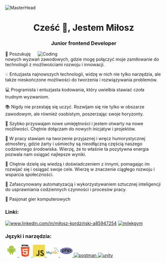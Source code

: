 ![MasterHead](https://user-images.githubusercontent.com/74038190/225813708-98b745f2-7d22-48cf-9150-083f1b00d6c9.gif)
<h1 align="center">Cześć 👋, Jestem Miłosz</h1>
<h3 align="center">Junior frontend Developer</h3>
<img align="right" alt="Coding" width="400" src="https://user-images.githubusercontent.com/71402528/106022694-225cfd80-60ec-11eb-9d3d-78cf6bf8d2ef.gif">

🌟 Poszukuję nowych wyzwań zawodowych, gdzie mogę połączyć moje zamiłowanie do technologii z możliwościami rozwoju i innowacji.

💡 Entuzjasta najnowszych technologii, widzę w nich nie tylko narzędzia, ale także nieskończone możliwości do tworzenia i rozwiązywania problemów.

💻 Programista i entuzjasta kodowania, który uwielbia stawiać czoła trudnym wyzwaniom.

📚 Nigdy nie przestaję się uczyć. Rozwijam się nie tylko w obszarze zawodowym, ale również osobistym, poszerzając swoje horyzonty.

🚀 Szybko przyswajam nowe umiejętności i jestem otwarty na nowe możliwości. Chętnie dołączam do nowych inicjatyw i projektów.

🤝 W pracy stawiam na tworzenie przyjaznej i wręcz humorystycznej atmosfery, gdzie żarty i uśmiechy są nieodłączną częścią naszego codziennego środowiska. Wierzę, że to właśnie ta pozytywna energia pozwala nam osiągać najlepsze wyniki.

🧠 Chętnie dzielę się wiedzą i doświadczeniem z innymi, pomagając im rozwijać się i osiągać swoje cele.
 Wierzę w znaczenie ciągłego rozwoju i wsparcia społeczności.

🤖 Zafascynowany automatyzacją i wykorzystywaniem sztucznej inteligencji do usprawniania codziennych czynności i procesów pracy.

👾 Pasjonat gier komputerowych

<h3 align="left">Linki:</h3>
<p align="left">
<a href="https://www.linkedin.com/in/mi%C5%82osz-kordzi%C5%84ski-a85947254?utm_source=share&utm_campaign=share_via&utm_content=profile&utm_medium=ios_app" target="blank"><img align="center" src="https://raw.githubusercontent.com/rahuldkjain/github-profile-readme-generator/master/src/images/icons/Social/linked-in-alt.svg" alt="www.linkedin.com/in/miłosz-kordziński-a85947254" height="30" width="40" /></a>
<a href="https://instagram.com/milekgym" target="blank"><img align="center" src="https://raw.githubusercontent.com/rahuldkjain/github-profile-readme-generator/master/src/images/icons/Social/instagram.svg" alt="milekgym" height="30" width="40" /></a>
</p>

<h3 align="left">Języki i narzędzia:</h3>
<p align="left"> <a href="https://developer.android.com" target="_blank" rel="noreferrer"> <img src="https://raw.githubusercontent.com/devicons/devicon/master/icons/android/android-original-wordmark.svg" alt="android" width="40" height="40"/> </a> <a href="https://www.w3.org/html/" target="_blank" rel="noreferrer"> <img src="https://raw.githubusercontent.com/devicons/devicon/master/icons/html5/html5-original-wordmark.svg" alt="html5" width="40" height="40"/> </a> <a href="https://developer.mozilla.org/en-US/docs/Web/JavaScript" target="_blank" rel="noreferrer"> <img src="https://raw.githubusercontent.com/devicons/devicon/master/icons/javascript/javascript-original.svg" alt="javascript" width="40" height="40"/> </a> <a href="https://www.mysql.com/" target="_blank" rel="noreferrer"> <img src="https://raw.githubusercontent.com/devicons/devicon/master/icons/mysql/mysql-original-wordmark.svg" alt="mysql" width="40" height="40"/> </a> <a href="https://www.php.net" target="_blank" rel="noreferrer"> <img src="https://raw.githubusercontent.com/devicons/devicon/master/icons/php/php-original.svg" alt="php" width="40" height="40"/> </a> <a href="https://postman.com" target="_blank" rel="noreferrer"> <img src="https://www.vectorlogo.zone/logos/getpostman/getpostman-icon.svg" alt="postman" width="40" height="40"/> </a> <a href="https://unity.com/" target="_blank" rel="noreferrer"> <img src="https://www.vectorlogo.zone/logos/unity3d/unity3d-icon.svg" alt="unity" width="40" height="40"/> </a> </p>
